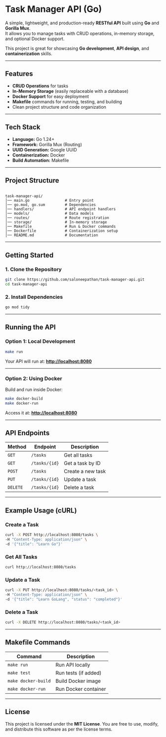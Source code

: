 # Task Manager API (Go)

A simple, lightweight, and production-ready **RESTful API** built using **Go** and **Gorilla Mux**.  
It allows you to manage tasks with CRUD operations, in-memory storage, and optional Docker support.  

This project is great for showcasing **Go development**, **API design**, and **containerization** skills.

---

## Features
- **CRUD Operations** for tasks  
- **In-Memory Storage** (easily replaceable with a database)  
- **Docker Support** for easy deployment  
- **Makefile** commands for running, testing, and building  
- Clean project structure and code organization  

---

## Tech Stack
- **Language:** Go 1.24+
- **Framework:** Gorilla Mux (Routing)
- **UUID Generation:** Google UUID
- **Containerization:** Docker
- **Build Automation:** Makefile

---

## Project Structure
```

task-manager-api/
│── main.go                # Entry point
│── go.mod, go.sum         # Dependencies
│── handlers/              # API endpoint handlers
│── models/                # Data models
│── routes/                # Route registration
│── storage/               # In-memory storage
│── Makefile               # Run & Docker commands
│── Dockerfile             # Containerization setup
│── README.md              # Documentation

````

---

## Getting Started

### **1. Clone the Repository**
```bash
git clone https://github.com/saloneepathan/task-manager-api.git
cd task-manager-api
````

### **2. Install Dependencies**

```bash
go mod tidy
```

---

## Running the API

### **Option 1: Local Development**

```bash
make run
```

Your API will run at: **[http://localhost:8080](http://localhost:8080)**

---

### **Option 2: Using Docker**

Build and run inside Docker:

```bash
make docker-build
make docker-run
```

Access it at: **[http://localhost:8080](http://localhost:8080)**

---

## API Endpoints

| Method   | Endpoint      | Description       |
| -------- | ------------- | ----------------- |
| `GET`    | `/tasks`      | Get all tasks     |
| `GET`    | `/tasks/{id}` | Get a task by ID  |
| `POST`   | `/tasks`      | Create a new task |
| `PUT`    | `/tasks/{id}` | Update a task     |
| `DELETE` | `/tasks/{id}` | Delete a task     |

---

## Example Usage (cURL)

### **Create a Task**

```bash
curl -X POST http://localhost:8080/tasks \
-H "Content-Type: application/json" \
-d '{"title": "Learn Go"}'
```

### **Get All Tasks**

```bash
curl http://localhost:8080/tasks
```

### **Update a Task**

```bash
curl -X PUT http://localhost:8080/tasks/<task_id> \
-H "Content-Type: application/json" \
-d '{"title": "Learn GoLang", "status": "completed"}'
```

### **Delete a Task**

```bash
curl -X DELETE http://localhost:8080/tasks/<task_id>
```

---

## Makefile Commands

| Command             | Description          |
| ------------------- | -------------------- |
| `make run`          | Run API locally      |
| `make test`         | Run tests (if added) |
| `make docker-build` | Build Docker image   |
| `make docker-run`   | Run Docker container |

---

## License

This project is licensed under the **MIT License**.
You are free to use, modify, and distribute this software as per the license terms.
